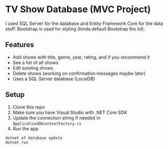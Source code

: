 # TV Show Database (MVC Project)
I used SQL Server for the database and Entity Framework Core for the data stuff. Bootstrap is used for styling (kinda default Bootstrap tho lol).

## Features

- Add shows with title, genre, year, rating, and if you recommend it
- See a list of all shows
- Edit existing shows
- Delete shows (working on confirmation messages maybe later)
- Uses a SQL Server database (LocalDB)

## Setup

1. Clone this repo
2. Make sure you have Visual Studio with .NET Core SDK
3. Update the connection string if needed in `ApplicationDbContextFactory.cs`
4. Run the app

```bash
dotnet ef database update
dotnet run
